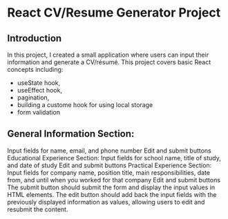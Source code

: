 # React CV/Resume Generator Project

## Introduction
In this project, I created a small application where users can input their information and generate a CV/résumé. This project covers basic React concepts including:
* useState hook,
* useEffect hook,
* pagination,
* building a custome hook for using local storage
* form validation 


## General Information Section:
Input fields for name, email, and phone number
Edit and submit buttons
Educational Experience Section:
Input fields for school name, title of study, and date of study
Edit and submit buttons
Practical Experience Section:
Input fields for company name, position title, main responsibilities, date from, and until when you worked for that company
Edit and submit buttons
The submit button should submit the form and display the input values in HTML elements. The edit button should add back the input fields with the previously displayed information as values, allowing users to edit and resubmit the content.


